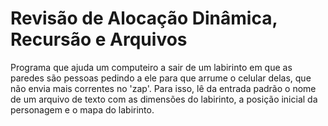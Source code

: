# Revisão de Alocação Dinâmica, Recursão e Arquivos

Programa que ajuda um computeiro a sair de um labirinto em que as paredes são pessoas pedindo a ele para que arrume o celular delas, que não envia mais correntes no 'zap'.
Para isso, lê da entrada padrão o nome de um arquivo de texto com as dimensões do labirinto, a posição inicial da personagem e o mapa do labirinto.